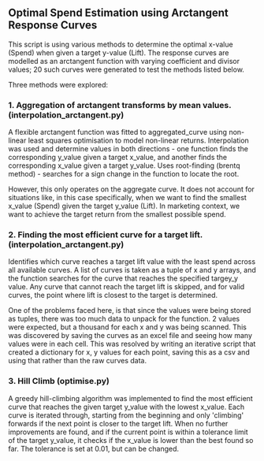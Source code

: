 ## Optimal Spend Estimation using Arctangent Response Curves

This script is using various methods to determine the optimal x-value (Spend) when given a target y-value (Lift). The response curves are modelled as an arctangent function with varying coefficient and divisor values; 20 such curves were generated to test the methods listed below. 

Three methods were explored: 

### 1. Aggregation of arctangent transforms by mean values. (interpolation_arctangent.py)
A flexible arctangent function was fitted to aggregated_curve using non-linear least squares optimisation to model non-linear returns.
Interpolation was used and determine values in both directions - one function finds the corresponding y_value given a target x_value, and another finds the corresponding x_value given a target y_value. Uses root-finding (brentq method) - searches for a sign change in the function to locate the root.

However, this only operates on the aggregate curve. It does not account for situations like, in this case specifically, when we want to find the smallest x_value (Spend) given the target y_value (Lift). In marketing context, we want to achieve the target return from the smallest possible spend. 

### 2. Finding the most efficient curve for a target lift. (interpolation_arctangent.py)
Identifies which curve reaches a target lift value with the least spend across all available curves.
A list of curves is taken as a tuple of x and y arrays, and the function searches for the curve that reaches the specified targey_y value. Any curve that cannot reach the target lift is skipped, and for valid curves, the point where lift is closest to the target is determined.

One of the problems faced here, is that since the values were being stored as tuples, there was too much data to unpack for the function. 2 values were expected, but a thousand for each x and y was being scanned. This was discovered by saving the curves as an excel file and seeing how many values were in each cell. 
This was resolved by writing an iterative script that created a dictionary for x, y values for each point, saving this as a csv and using that rather than the raw curves data.

### 3. Hill Climb (optimise.py)
A greedy hill-climbing algorithm was implemented to find the most efficient curve that reaches the given target y_value with the lowest x_value.
Each curve is iterated through, starting from the beginning and only 'climbing' forwards if the next point is closer to the target lift. When no further improvements are found, and if the current point is within a tolerance limit of the target y_value, it checks if the x_value is lower than the best found so far. The tolerance is set at 0.01, but can be changed.



